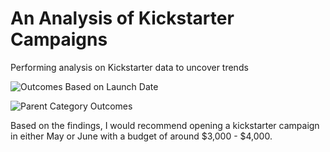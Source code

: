 # An Analysis of Kickstarter Campaigns
Performing analysis on Kickstarter data to uncover trends

![Outcomes Based on Launch Date](kickstarter-analysis/Resources/OUtcomes_vs_Goals.png)

![Parent Category Outcomes](file:///C:/Users/pyrat/OneDrive/Desktop/Classwork/Crowdfunding%20Analysis/Parent%20Category%20Outcomes.png)

Based on the findings, I would recommend opening a kickstarter campaign in either May or June with a budget of around $3,000 - $4,000.
